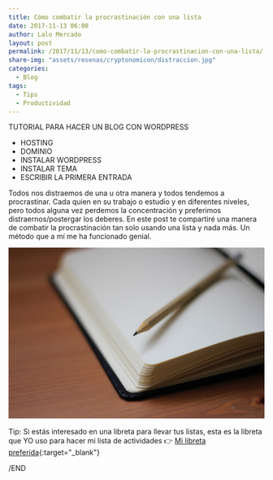 ```yaml
---
title: Cómo combatir la procrastinación con una lista
date: 2017-11-13 06:00
author: Lalo Mercado
layout: post
permalink: /2017/11/13/como-combatir-la-procrastinacion-con-una-lista/
share-img: "assets/resenas/cryptonomicon/distraccion.jpg"
categories:
  - Blog
tags:
  - Tips
  - Productividad
---
```

TUTORIAL PARA HACER UN BLOG CON WORDPRESS
- HOSTING
- DOMINIO
- INSTALAR WORDPRESS
- INSTALAR TEMA
- ESCRIBIR LA PRIMERA ENTRADA

Todos nos distraemos de una u otra manera y todos tendemos a procrastinar. Cada quien en su trabajo o estudio y en diferentes niveles, pero todos alguna vez perdemos la concentración y preferimos distraernos/postergar los deberes. En este post te compartiré una manera de combatir la procrastinación tan solo usando una lista y nada más. Un método que a mí me ha funcionado genial.

![moleskine2](/assets/moleskine2.jpg)

Tip: Si estás interesado en una libreta para llevar tus listas, esta es la libreta que YO uso para hacer mi lista de actividades 👉 [Mi libreta preferida](http://amzn.to/2yzH15k){:target="_blank"}

/END
